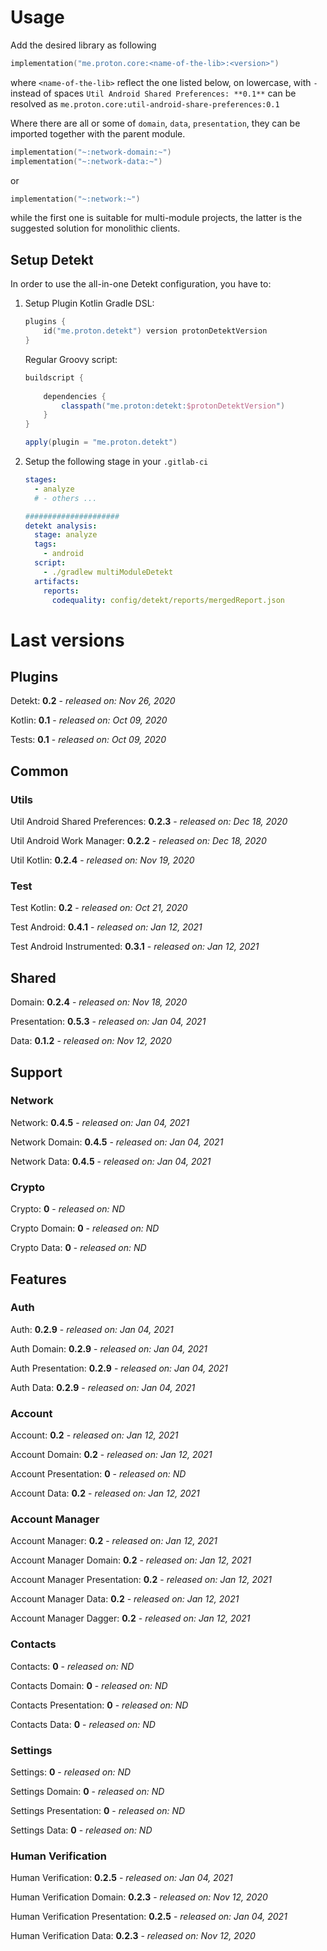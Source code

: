 # Usage
Add the desired library as following
```kotlin
implementation("me.proton.core:<name-of-the-lib>:<version>")
```
where `<name-of-the-lib>` reflect the one listed below, on lowercase, with `-` instead of spaces
`Util Android Shared Preferences: **0.1**` can be resolved as `me.proton.core:util-android-share-preferences:0.1`

Where there are all or some of `domain`, `data`, `presentation`, they can be imported together with the parent module.
```kotlin
implementation("~:network-domain:~")
implementation("~:network-data:~")
```
or
```kotlin
implementation("~:network:~")
```
while the first one is suitable for multi-module projects, the latter is the suggested solution for monolithic clients.

## Setup Detekt
In order to use the all-in-one Detekt configuration, you have to:

1. Setup Plugin
    Kotlin Gradle DSL:
    ```kotlin
    plugins {
        id("me.proton.detekt") version protonDetektVersion
    }
    ```
    Regular Groovy script:
    ```groovy
    buildscript {
      
        dependencies {
            classpath("me.proton:detekt:$protonDetektVersion")
        }
    }
    
    apply(plugin = "me.proton.detekt")
    ```
    
2. Setup the following stage in your `.gitlab-ci`

    ```yaml
    stages:
      - analyze
      # - others ...
    
    #####################
    detekt analysis:
      stage: analyze
      tags:
        - android
      script:
        - ./gradlew multiModuleDetekt
      artifacts:
        reports:
          codequality: config/detekt/reports/mergedReport.json
    ```

    


# Last versions

## Plugins

Detekt: **0.2** - _released on: Nov 26, 2020_

Kotlin: **0.1** - _released on: Oct 09, 2020_

Tests: **0.1** - _released on: Oct 09, 2020_

## Common

### Utils

Util Android Shared Preferences: **0.2.3** - _released on: Dec 18, 2020_

Util Android Work Manager: **0.2.2** - _released on: Dec 18, 2020_

Util Kotlin: **0.2.4** - _released on: Nov 19, 2020_

### Test

Test Kotlin: **0.2** - _released on: Oct 21, 2020_

Test Android: **0.4.1** - _released on: Jan 12, 2021_

Test Android Instrumented: **0.3.1** - _released on: Jan 12, 2021_

## Shared

Domain: **0.2.4** - _released on: Nov 18, 2020_

Presentation: **0.5.3** - _released on: Jan 04, 2021_

Data: **0.1.2** - _released on: Nov 12, 2020_

## Support

### Network

Network: **0.4.5** - _released on: Jan 04, 2021_

Network Domain: **0.4.5** - _released on: Jan 04, 2021_

Network Data: **0.4.5** - _released on: Jan 04, 2021_

### Crypto

Crypto: **0** - _released on: ND_

Crypto Domain: **0** - _released on: ND_

Crypto Data: **0** - _released on: ND_

## Features

### Auth

Auth: **0.2.9** - _released on: Jan 04, 2021_

Auth Domain: **0.2.9** - _released on: Jan 04, 2021_

Auth Presentation: **0.2.9** - _released on: Jan 04, 2021_

Auth Data: **0.2.9** - _released on: Jan 04, 2021_

### Account

Account: **0.2** - _released on: Jan 12, 2021_

Account Domain: **0.2** - _released on: Jan 12, 2021_

Account Presentation: **0** - _released on: ND_

Account Data: **0.2** - _released on: Jan 12, 2021_


### Account Manager

Account Manager: **0.2** - _released on: Jan 12, 2021_

Account Manager Domain: **0.2** - _released on: Jan 12, 2021_

Account Manager Presentation: **0.2** - _released on: Jan 12, 2021_

Account Manager Data: **0.2** - _released on: Jan 12, 2021_

Account Manager Dagger: **0.2** - _released on: Jan 12, 2021_

### Contacts

Contacts: **0** - _released on: ND_

Contacts Domain: **0** - _released on: ND_

Contacts Presentation: **0** - _released on: ND_

Contacts Data: **0** - _released on: ND_


### Settings

Settings: **0** - _released on: ND_

Settings Domain: **0** - _released on: ND_

Settings Presentation: **0** - _released on: ND_

Settings Data: **0** - _released on: ND_

### Human Verification

Human Verification: **0.2.5** - _released on: Jan 04, 2021_

Human Verification Domain: **0.2.3** - _released on: Nov 12, 2020_

Human Verification Presentation: **0.2.5** - _released on: Jan 04, 2021_

Human Verification Data: **0.2.3** - _released on: Nov 12, 2020_
